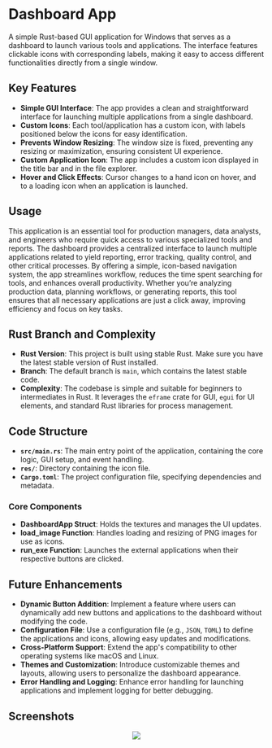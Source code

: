 # Dashboard App

A simple Rust-based GUI application for Windows that serves as a dashboard to launch various tools and applications. The interface features clickable icons with corresponding labels, making it easy to access different functionalities directly from a single window.

## Key Features

- **Simple GUI Interface**: The app provides a clean and straightforward interface for launching multiple applications from a single dashboard.
- **Custom Icons**: Each tool/application has a custom icon, with labels positioned below the icons for easy identification.
- **Prevents Window Resizing**: The window size is fixed, preventing any resizing or maximization, ensuring consistent UI experience.
- **Custom Application Icon**: The app includes a custom icon displayed in the title bar and in the file explorer.
- **Hover and Click Effects**: Cursor changes to a hand icon on hover, and to a loading icon when an application is launched.

## Usage

This application is an essential tool for production managers, data analysts, and engineers who require quick access to various specialized tools and reports. The dashboard provides a centralized interface to launch multiple applications related to yield reporting, error tracking, quality control, and other critical processes. By offering a simple, icon-based navigation system, the app streamlines workflow, reduces the time spent searching for tools, and enhances overall productivity. Whether you’re analyzing production data, planning workflows, or generating reports, this tool ensures that all necessary applications are just a click away, improving efficiency and focus on key tasks.

## Rust Branch and Complexity

- **Rust Version**: This project is built using stable Rust. Make sure you have the latest stable version of Rust installed.
- **Branch**: The default branch is `main`, which contains the latest stable code.
- **Complexity**: The codebase is simple and suitable for beginners to intermediates in Rust. It leverages the `eframe` crate for GUI, `egui` for UI elements, and standard Rust libraries for process management.

## Code Structure

- **`src/main.rs`**: The main entry point of the application, containing the core logic, GUI setup, and event handling.
- **`res/`**: Directory containing the icon file.
- **`Cargo.toml`**: The project configuration file, specifying dependencies and metadata.

### Core Components

- **DashboardApp Struct**: Holds the textures and manages the UI updates.
- **load_image Function**: Handles loading and resizing of PNG images for use as icons.
- **run_exe Function**: Launches the external applications when their respective buttons are clicked.

## Future Enhancements

- **Dynamic Button Addition**: Implement a feature where users can dynamically add new buttons and applications to the dashboard without modifying the code.
- **Configuration File**: Use a configuration file (e.g., `JSON`, `TOML`) to define the applications and icons, allowing easy updates and modifications.
- **Cross-Platform Support**: Extend the app's compatibility to other operating systems like macOS and Linux.
- **Themes and Customization**: Introduce customizable themes and layouts, allowing users to personalize the dashboard appearance.
- **Error Handling and Logging**: Enhance error handling for launching applications and implement logging for better debugging.

## Screenshots

<p align="center">
  <img src="https://github.com/user-attachments/assets/23505459-c0c9-492c-93a7-22da23aee7f2"/>
</p>
